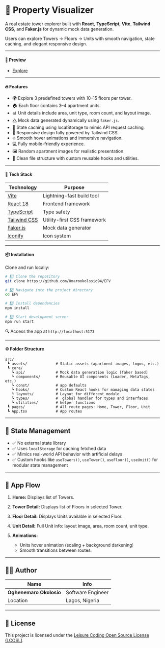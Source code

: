 # 🏢 Property Visualizer

A real estate tower explorer built with **React**, **TypeScript**, **Vite**, **Tailwind CSS**, and **Faker.js** for dynamic mock data generation.

Users can explore Towers → Floors → Units with smooth navigation, state caching, and elegant responsive design.

---

#### 📸 Preview

- [Explore](https://tvisual.netlify.app/)

---

#### 🔥 Features

- 🌍 Explore 3 predefined towers with 10–15 floors per tower.
- 🏠 Each floor contains 3–4 apartment units.
- 📊 Unit details include area, unit type, room count, and layout image.
- 🛆 Mock data generated dynamically using `faker.js`.
- 📆 State caching using localStorage to mimic API request caching.
- 🎨 Responsive design fully powered by Tailwind CSS.
- 🔥 Smooth hover animations and immersive navigation.
- 💻 Fully mobile-friendly experience.
- 🖼 Random apartment images for realistic presentation.
- 🔀 Clean file structure with custom reusable hooks and utilities.

---

#### 🚀 Tech Stack

| Technology                                    | Purpose                     |
| --------------------------------------------- | --------------------------- |
| [Vite](https://vitejs.dev/)                   | Lightning-fast build tool   |
| [React 18](https://reactjs.org/)              | Frontend framework          |
| [TypeScript](https://www.typescriptlang.org/) | Type safety                 |
| [Tailwind CSS](https://tailwindcss.com/)      | Utility-first CSS framework |
| [Faker.js](https://fakerjs.dev/)              | Mock data generator         |
| [Iconify](https://iconify.design/)            | Icon system                 |

---

#### 📦 Installation

Clone and run locally:

```bash
# 1️⃣ Clone the repository
git clone https://github.com/Omarookolosio94/EFV

# 2️⃣ Navigate into the project directory
cd EFV

# 3️⃣ Install dependencies
npm install

# 4️⃣ Start development server
npm run start
```

🔍 Access the app at `http://localhost:5173`

---

#### ⚙ Folder Structure

```
src/
 ┗ assets/             # Static assets (apartment images, logos, etc.)
 ┗ core/
   ┗ api/              # Mock data generation logic (faker based)
   ┗ components/       # Reusable UI components (Loader, MetaTags, etc.)
   ┗ const/            # app defaults
   ┗ hooks/            # Custom React hooks for managing data states
   ┗ layouts/          # Layout for different module
   ┗ types/            #  global handler for types and interfaces
   ┗ utilities/        # helper functions
 ┗ pages/              # All route pages: Home, Tower, Floor, Unit
 ┗ App.tsx             # App routes
```

---

## 🔗 State Management

- ✅ No external state library
- ✅ Uses `localStorage` for caching fetched data
- ✅ Mimics real-world API behavior with artificial delays
- ✅ Custom hooks like `useTowers()`, `useTower()`, `useFloor()`, `useUnit()` for modular state management

---

## 🌟 App Flow

1. **Home:**
   Displays list of Towers.

2. **Tower Detail:**
   Displays list of Floors in selected Tower.

3. **Floor Detail:**
   Displays Units available in selected Floor.

4. **Unit Detail:**
   Full Unit info: layout image, area, room count, unit type.

5. **Animations:**

   - Units hover animation (scaling + background darkening)
   - Smooth transitions between routes.

---

## 🧑‍💻 Author

| Name                    | Info              |
| ----------------------- | ----------------- |
| **Oghenemaro Okolosio** | Software Engineer |
| Location                | Lagos, Nigeria    |

---

## 📄 License

This project is licensed under the [Leisure Coding Open Source License (LCOSL)](LICENSE.txt).
